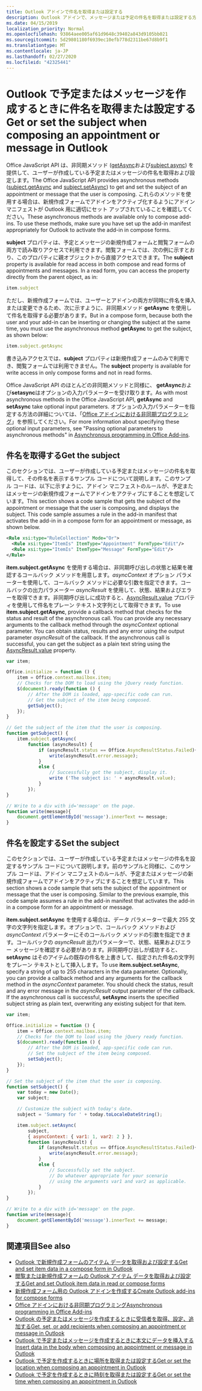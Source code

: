 ```yaml
---
title: Outlook アドインで件名を取得または設定する
description: Outlook アドインで、メッセージまたは予定の件名を取得または設定する方法について説明します。
ms.date: 04/15/2019
localization_priority: Normal
ms.openlocfilehash: 93864aee005af61d9648c39402a843d9105bb021
ms.sourcegitcommit: 5d29801180f6939ec10efb778d2311be67d8b9f1
ms.translationtype: MT
ms.contentlocale: ja-JP
ms.lasthandoff: 02/27/2020
ms.locfileid: "42325441"
---
```

# <a name="get-or-set-the-subject-when-composing-an-appointment-or-message-in-outlook"></a><span data-ttu-id="c5a32-103">Outlook で予定またはメッセージを作成するときに件名を取得または設定する</span><span class="sxs-lookup"><span data-stu-id="c5a32-103">Get or set the subject when composing an appointment or message in Outlook</span></span>

<span data-ttu-id="c5a32-104">Office JavaScript API は、非同期メソッド ([getAsync](/javascript/api/outlook/office.Subject#getasync-options--callback-)および[subject async](/javascript/api/outlook/office.Subject#setasync-subject--options--callback-)) を提供して、ユーザーが作成している予定またはメッセージの件名を取得および設定します。</span><span class="sxs-lookup"><span data-stu-id="c5a32-104">The Office JavaScript API provides asynchronous methods ([subject.getAsync](/javascript/api/outlook/office.Subject#getasync-options--callback-) and [subject.setAsync](/javascript/api/outlook/office.Subject#setasync-subject--options--callback-)) to get and set the subject of an appointment or message that the user is composing.</span></span> <span data-ttu-id="c5a32-105">これらのメソッドを使用する場合は、新規作成フォームでアドインをアクティブ化するようにアドイン マニフェストが Outlook 用に適切にセット アップされていることを確認してください。</span><span class="sxs-lookup"><span data-stu-id="c5a32-105">These asynchronous methods are available only to compose add-ins. To use these methods, make sure you have set up the add-in manifest appropriately for Outlook to activate the add-in in compose forms.</span></span>

<span data-ttu-id="c5a32-p102">**subject** プロパティは、予定とメッセージの新規作成フォームと閲覧フォームの両方で読み取りアクセスで利用できます。閲覧フォームでは、次の例に示すとおり、このプロパティに親オブジェクトから直接アクセスできます。</span><span class="sxs-lookup"><span data-stu-id="c5a32-p102">The **subject** property is available for read access in both compose and read forms of appointments and messages. In a read form, you can access the property directly from the parent object, as in:</span></span>

```js
item.subject
```

<span data-ttu-id="c5a32-108">ただし、新規作成フォームでは、ユーザーとアドインの両方が同時に件名を挿入または変更できるため、次に示すように、非同期メソッド **getAsync** を使用して件名を取得する必要があります。</span><span class="sxs-lookup"><span data-stu-id="c5a32-108">But in a compose form, because both the user and your add-in can be inserting or changing the subject at the same time, you must use the asynchronous method **getAsync** to get the subject, as shown below:</span></span>

```js
item.subject.getAsync
```

<span data-ttu-id="c5a32-109">書き込みアクセスでは、**subject** プロパティは新規作成フォームのみで利用でき、閲覧フォームでは利用できません。</span><span class="sxs-lookup"><span data-stu-id="c5a32-109">The **subject** property is available for write access in only compose forms and not in read forms.</span></span>

<span data-ttu-id="c5a32-110">Office JavaScript API のほとんどの非同期メソッドと同様に、 **getAsync**および**setasync**はオプションの入力パラメーターを受け取ります。</span><span class="sxs-lookup"><span data-stu-id="c5a32-110">As with most asynchronous methods in the Office JavaScript API, **getAsync** and **setAsync** take optional input parameters.</span></span> <span data-ttu-id="c5a32-111">オプションの入力パラメーターを指定する方法の詳細については、「[Office アドインにおける非同期プログラミング](../develop/asynchronous-programming-in-office-add-ins.md)」を参照してください。</span><span class="sxs-lookup"><span data-stu-id="c5a32-111">For more information about specifying these optional input parameters, see "Passing optional parameters to asynchronous methods" in [Asynchronous programming in Office Add-ins](../develop/asynchronous-programming-in-office-add-ins.md).</span></span>


## <a name="get-the-subject"></a><span data-ttu-id="c5a32-112">件名を取得する</span><span class="sxs-lookup"><span data-stu-id="c5a32-112">Get the subject</span></span>

<span data-ttu-id="c5a32-p104">このセクションでは、ユーザーが作成している予定またはメッセージの件名を取得して、その件名を表示するサンプル コードについて説明します。このサンプル コードは、以下に示すように、アドイン マニフェストのルールが、予定またはメッセージの新規作成フォームでアドインをアクティブにすることを想定しています。</span><span class="sxs-lookup"><span data-stu-id="c5a32-p104">This section shows a code sample that gets the subject of the appointment or message that the user is composing, and displays the subject. This code sample assumes a rule in the add-in manifest that activates the add-in in a compose form for an appointment or message, as shown below.</span></span>


```XML
<Rule xsi:type="RuleCollection" Mode="Or">
  <Rule xsi:type="ItemIs" ItemType="Appointment" FormType="Edit"/>
  <Rule xsi:type="ItemIs" ItemType="Message" FormType="Edit"/>
</Rule>

```

<span data-ttu-id="c5a32-p105">**item.subject.getAsync** を使用する場合は、非同期呼び出しの状態と結果を確認するコールバック メソッドを用意します。_asyncContext_ オプション パラメーターを使用して、コールバック メソッドに必要な引数を指定できます。コールバックの出力パラメーター _asyncResult_ を使用して、状態、結果およびエラーを取得できます。非同期呼び出しに成功すると、[AsyncResult.value](/javascript/api/office/office.asyncresult#value) プロパティを使用して件名をプレーン テキスト文字列として取得できます。</span><span class="sxs-lookup"><span data-stu-id="c5a32-p105">To use **item.subject.getAsync**, provide a callback method that checks for the status and result of the asynchronous call. You can provide any necessary arguments to the callback method through the  _asyncContext_ optional parameter. You can obtain status, results and any error using the output parameter _asyncResult_ of the callback. If the asynchronous call is successful, you can get the subject as a plain text string using the [AsyncResult.value](/javascript/api/office/office.asyncresult#value) property.</span></span>


```js
var item;

Office.initialize = function () {
    item = Office.context.mailbox.item;
    // Checks for the DOM to load using the jQuery ready function.
    $(document).ready(function () {
        // After the DOM is loaded, app-specific code can run.
        // Get the subject of the item being composed.
        getSubject();
    });
}

// Get the subject of the item that the user is composing.
function getSubject() {
    item.subject.getAsync(
        function (asyncResult) {
            if (asyncResult.status == Office.AsyncResultStatus.Failed){
                write(asyncResult.error.message);
            }
            else {
                // Successfully got the subject, display it.
                write ('The subject is: ' + asyncResult.value);
            }
        });
}

// Write to a div with id='message' on the page.
function write(message){
    document.getElementById('message').innerText += message; 
}
```


## <a name="set-the-subject"></a><span data-ttu-id="c5a32-119">件名を設定する</span><span class="sxs-lookup"><span data-stu-id="c5a32-119">Set the subject</span></span>


<span data-ttu-id="c5a32-p106">このセクションでは、ユーザーが作成している予定またはメッセージの件名を設定するサンプル コードについて説明します。前のサンプルと同様に、このサンプル コードは、アドイン マニフェストのルールが、予定またはメッセージの新規作成フォームでアドインをアクティブにすることを想定しています。</span><span class="sxs-lookup"><span data-stu-id="c5a32-p106">This section shows a code sample that sets the subject of the appointment or message that the user is composing. Similar to the previous example, this code sample assumes a rule in the add-in manifest that activates the add-in in a compose form for an appointment or message.</span></span>

<span data-ttu-id="c5a32-p107">**item.subject.setAsync** を使用する場合は、データ パラメーターで最大 255 文字の文字列を指定します。オプションで、コールバック メソッドおよび _asyncContext_ パラメーターにそのコールバック メソッドの引数を指定できます。コールバックの _asyncResult_ 出力パラメーターで、状態、結果およびエラー メッセージを確認する必要があります。非同期呼び出しが成功すると、**setAsync** はそのアイテムの既存の件名を上書きして、指定された件名の文字列をプレーン テキストとして挿入します。</span><span class="sxs-lookup"><span data-stu-id="c5a32-p107">To use **item.subject.setAsync**, specify a string of up to 255 characters in the data parameter. Optionally, you can provide a callback method and any arguments for the callback method in the  _asyncContext_ parameter. You should check the status, result and any error message in the _asyncResult_ output parameter of the callback. If the asynchronous call is successful, **setAsync** inserts the specified subject string as plain text, overwriting any existing subject for that item.</span></span>

```js
var item;

Office.initialize = function () {
    item = Office.context.mailbox.item;
    // Checks for the DOM to load using the jQuery ready function.
    $(document).ready(function () {
        // After the DOM is loaded, app-specific code can run.
        // Set the subject of the item being composed.
        setSubject();
    });
}

// Set the subject of the item that the user is composing.
function setSubject() {
    var today = new Date();
    var subject;

    // Customize the subject with today's date.
    subject = 'Summary for ' + today.toLocaleDateString();

    item.subject.setAsync(
        subject,
        { asyncContext: { var1: 1, var2: 2 } },
        function (asyncResult) {
            if (asyncResult.status == Office.AsyncResultStatus.Failed){
                write(asyncResult.error.message);
            }
            else {
                // Successfully set the subject.
                // Do whatever appropriate for your scenario
                // using the arguments var1 and var2 as applicable.
            }
        });
}

// Write to a div with id='message' on the page.
function write(message){
    document.getElementById('message').innerText += message; 
}
```


## <a name="see-also"></a><span data-ttu-id="c5a32-126">関連項目</span><span class="sxs-lookup"><span data-stu-id="c5a32-126">See also</span></span>

- [<span data-ttu-id="c5a32-127">Outlook で新規作成フォームのアイテム データを取得および設定する</span><span class="sxs-lookup"><span data-stu-id="c5a32-127">Get and set item data in a compose form in Outlook</span></span>](get-and-set-item-data-in-a-compose-form.md)   
- [<span data-ttu-id="c5a32-128">閲覧または新規作成フォームの Outlook アイテム データを取得および設定する</span><span class="sxs-lookup"><span data-stu-id="c5a32-128">Get and set Outlook item data in read or compose forms</span></span>](item-data.md)    
- [<span data-ttu-id="c5a32-129">新規作成フォーム用の Outlook アドインを作成する</span><span class="sxs-lookup"><span data-stu-id="c5a32-129">Create Outlook add-ins for compose forms</span></span>](compose-scenario.md)    
- [<span data-ttu-id="c5a32-130">Office アドインにおける非同期プログラミング</span><span class="sxs-lookup"><span data-stu-id="c5a32-130">Asynchronous programming in Office Add-ins</span></span>](../develop/asynchronous-programming-in-office-add-ins.md)
- [<span data-ttu-id="c5a32-131">Outlook の予定またはメッセージを作成するときに受信者を取得、設定、追加する</span><span class="sxs-lookup"><span data-stu-id="c5a32-131">Get, set, or add recipients when composing an appointment or message in Outlook</span></span>](get-set-or-add-recipients.md)  
- [<span data-ttu-id="c5a32-132">Outlook で予定またはメッセージを作成するときに本文にデータを挿入する</span><span class="sxs-lookup"><span data-stu-id="c5a32-132">Insert data in the body when composing an appointment or message in Outlook</span></span>](insert-data-in-the-body.md)   
- [<span data-ttu-id="c5a32-133">Outlook で予定を作成するときに場所を取得または設定する</span><span class="sxs-lookup"><span data-stu-id="c5a32-133">Get or set the location when composing an appointment in Outlook</span></span>](get-or-set-the-location-of-an-appointment.md) 
- [<span data-ttu-id="c5a32-134">Outlook で予定を作成するときに時刻を取得または設定する</span><span class="sxs-lookup"><span data-stu-id="c5a32-134">Get or set the time when composing an appointment in Outlook</span></span>](get-or-set-the-time-of-an-appointment.md)
    
